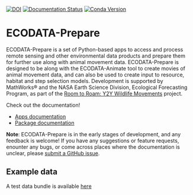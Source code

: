 [![DOI](https://zenodo.org/badge/471086902.svg)](https://zenodo.org/doi/10.5281/zenodo.11522464)
[![Documentation Status](https://readthedocs.org/projects/ecodata-apps/badge/?version=latest)](https://ecodata-apps.readthedocs.io/en/latest/?badge=latest)
[![Conda Version](https://img.shields.io/conda/vn/conda-forge/ecodata?color=blue)](https://anaconda.org/conda-forge/ecodata)


# ECODATA-Prepare

ECODATA-Prepare is a set of Python-based apps to access and process remote sensing and other environmental data products and prepare them for further use along with animal movement data. ECODATA-Prepare is designed to be along with the ECODATA-Animate tool to create movies of animal movement data, and can also be used to create input to resource, habitat and step selection models. Development is supported by MathWorks® and the NASA Earth Science Division, Ecological Forecasting Program, as part of the [Room to Roam: Y2Y Wildlife Movements](https://ceg.osu.edu/Y2Y_Room2Roam) project.

Check out the documentation!
* [Apps documentation](http://ecodata-apps.readthedocs.io/)
* [Package documentation](https://ecodata.readthedocs.io/)

**Note**: ECODATA-Prepare is in the early stages of development, and any feedback is welcome! If you have any suggestions or feature requests, enounter any bugs, or come across places where the documentation is unclear, please [submit a GitHub issue](https://github.com/jemissik/ecodata/issues).


## Example data

A test data bundle is available [here](https://drive.google.com/drive/folders/1eAqSKblWpM5kqqEByf6YaiRWywZFMKvJ?usp=sharing)